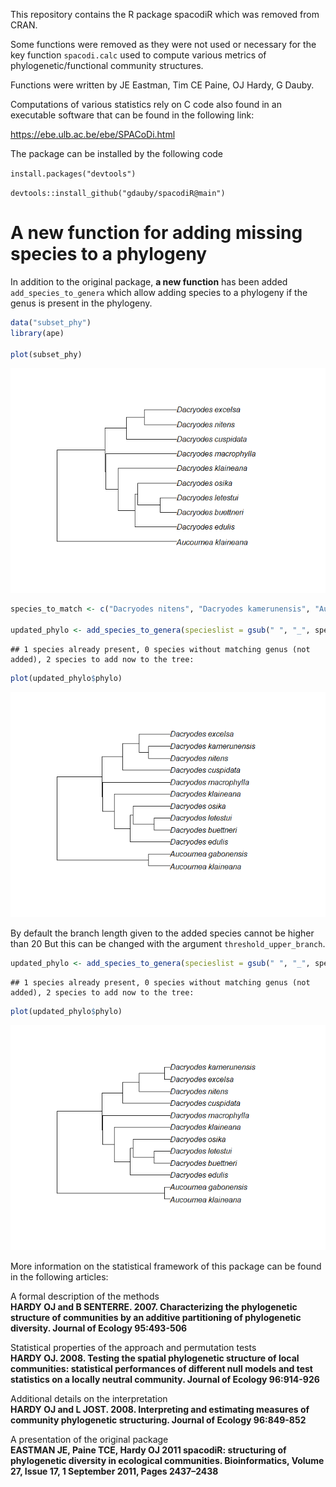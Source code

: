 
This repository contains the R package spacodiR which was removed from
CRAN.

Some functions were removed as they were not used or necessary for the
key function `spacodi.calc` used to compute various metrics of
phylogenetic/functional community structures.

Functions were written by JE Eastman, Tim CE Paine, OJ Hardy, G Dauby.

Computations of various statistics rely on C code also found in an
executable software that can be found in the following link:

<https://ebe.ulb.ac.be/ebe/SPACoDi.html>

The package can be installed by the following code

`install.packages("devtools")`

`devtools::install_github("gdauby/spacodiR@main")`

# A new function for adding missing species to a phylogeny

In addition to the original package, **a new function** has been added
`add_species_to_genera` which allow adding species to a phylogeny if the
genus is present in the phylogeny.

``` r
data("subset_phy")
library(ape)

plot(subset_phy)
```

![](README_files/figure-gfm/unnamed-chunk-2-1.png)<!-- -->

``` r
species_to_match <- c("Dacryodes nitens", "Dacryodes kamerunensis", "Aucoumea gabonensis")

updated_phylo <- add_species_to_genera(specieslist = gsub(" ", "_", species_to_match), phy =  subset_phy)
```

    ## 1 species already present, 0 species without matching genus (not added), 2 species to add now to the tree:

``` r
plot(updated_phylo$phylo)
```

![](README_files/figure-gfm/unnamed-chunk-2-2.png)<!-- -->

By default the branch length given to the added species cannot be higher
than 20 But this can be changed with the argument
`threshold_upper_branch`.

``` r
updated_phylo <- add_species_to_genera(specieslist = gsub(" ", "_", species_to_match), phy =  subset_phy, threshold_upper_branch = 5)
```

    ## 1 species already present, 0 species without matching genus (not added), 2 species to add now to the tree:

``` r
plot(updated_phylo$phylo)
```

![](README_files/figure-gfm/unnamed-chunk-3-1.png)<!-- -->

More information on the statistical framework of this package can be
found in the following articles:

A formal description of the methods  
**HARDY OJ and B SENTERRE. 2007. Characterizing the phylogenetic
structure of communities by an additive partitioning of phylogenetic
diversity. Journal of Ecology 95:493-506**

Statistical properties of the approach and permutation tests  
**HARDY OJ. 2008. Testing the spatial phylogenetic structure of local
communities: statistical performances of different null models and test
statistics on a locally neutral community. Journal of Ecology
96:914-926**

Additional details on the interpretation  
**HARDY OJ and L JOST. 2008. Interpreting and estimating measures of
community phylogenetic structuring. Journal of Ecology 96:849-852**

A presentation of the original package  
**EASTMAN JE, Paine TCE, Hardy OJ 2011 spacodiR: structuring of
phylogenetic diversity in ecological communities. Bioinformatics, Volume
27, Issue 17, 1 September 2011, Pages 2437–2438**
